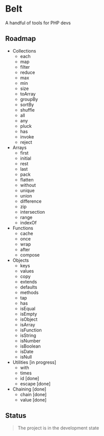 # Belt

A handful of tools for PHP devs

## Roadmap

+ Collections
  + each
  + map
  + filter
  + reduce
  + max
  + min
  + size
  + toArray
  + groupBy
  + sortBy
  + shuffle
  + all
  + any
  + pluck
  + has
  + invoke
  + reject
+ Arrays
  + first
  + initial
  + rest
  + last
  + pack
  + flatten
  + without
  + unique
  + union
  + difference
  + zip
  + intersection
  + range
  + indexOf
+ Functions
  + cache
  + once
  + wrap
  + after
  + compose
+ Objects
  + keys
  + values
  + copy
  + extends
  + defaults
  + methods
  + tap
  + has
  + isEqual
  + isEmpty
  + isObject
  + isArray
  + isFunction
  + isString
  + isNumber
  + isBoolean
  + isDate
  + isNull
+ Utilities [in progress]
  + with 
  + times
  + id [done]
  + escape [done]
+ Chaining [done]
  + chain [done]
  + value [done]
 
## Status

> The project is in the development state
